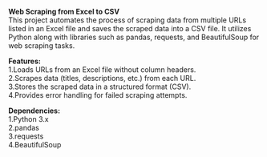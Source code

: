 **Web Scraping from Excel to CSV**<br>
This project automates the process of scraping data from multiple URLs listed in an Excel file and saves the scraped data into a CSV file. It utilizes Python along with libraries such as pandas, requests, and BeautifulSoup for web scraping tasks.

**Features:** <br>
1.Loads URLs from an Excel file without column headers.<br>
2.Scrapes data (titles, descriptions, etc.) from each URL.<br>
3.Stores the scraped data in a structured format (CSV).<br>
4.Provides error handling for failed scraping attempts.<br>

**Dependencies:** <br>
1.Python 3.x<br>
2.pandas<br>
3.requests<br>
4.BeautifulSoup<br>

